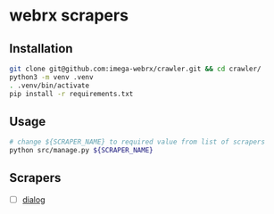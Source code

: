 # webrx scrapers

## Installation
```bash
git clone git@github.com:imega-webrx/crawler.git && cd crawler/
python3 -m venv .venv
. .venv/bin/activate
pip install -r requirements.txt
```
## Usage
```bash
# change ${SCRAPER_NAME} to required value from list of scrapers
python src/manage.py ${SCRAPER_NAME}
```

## Scrapers
- [ ] [dialog](https://dialog.ru/)
